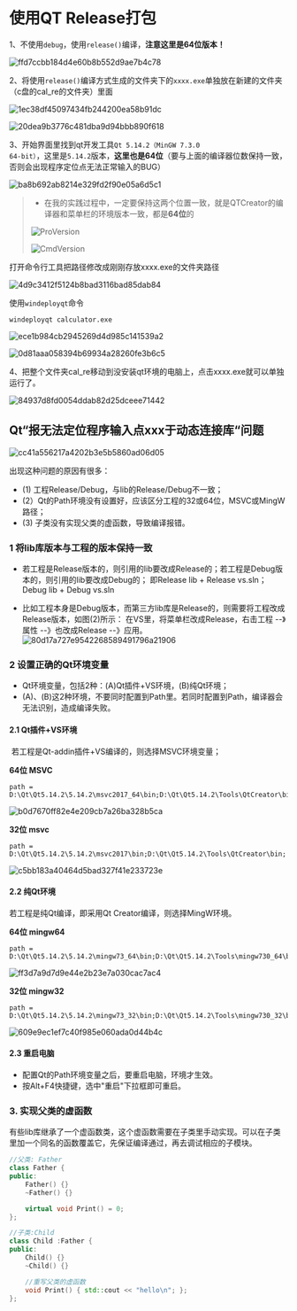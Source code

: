 # 使用QT  Release打包

1、不使用<code>debug</code>，使用<code>release()</code>编译，**注意这里是64位版本！**

![ffd7ccbb184d4e60b8b552d9ae7b4c78](./img/ffd7ccbb184d4e60b8b552d9ae7b4c78.png)



2、将使用<code>release()</code>编译方式生成的文件夹下的<code>xxxx.exe</code>单独放在新建的文件夹（c盘的cal_re的文件夹）里面

![1ec38df45097434fb244200ea58b91dc](./img/1ec38df45097434fb244200ea58b91dc.png)

![20dea9b3776c481dba9d94bbb890f618](./img/20dea9b3776c481dba9d94bbb890f618.png)



3、开始界面里找到qt开发工具<code>Qt 5.14.2（MinGW 7.3.0 64-bit）</code>，这里是<code>5.14.2</code>版本，**这里也是64位**（要与上面的编译器位数保持一致，否则会出现程序定位点无法正常输入的BUG）

![ba8b692ab8214e329fd2f90e05a6d5c1](./img/ba8b692ab8214e329fd2f90e05a6d5c1.png)



> + 在我的实践过程中，一定要保持这两个位置一致，就是QTCreator的编译器和菜单栏的环境版本一致，都是**64位**的
>
> ![ProVersion](./img/ProVersion.png)
>
> ![CmdVersion](./img/CmdVersion.png)





打开命令行工具把路径修改成刚刚存放xxxx.exe的文件夹路径

![4d9c3412f5124b8bad3116bad85dab84](./img/4d9c3412f5124b8bad3116bad85dab84.png)



使用<code>windeployqt</code>命令

~~~ shell
windeployqt calculator.exe
~~~

![ece1b984cb2945269d4d985c141539a2](./img/ece1b984cb2945269d4d985c141539a2.png)

![0d81aaa058394b69934a28260fe3b6c5](./img/0d81aaa058394b69934a28260fe3b6c5.png)



4、把整个文件夹cal_re移动到没安装qt环境的电脑上，点击xxxx.exe就可以单独运行了。

![84937d8fd0054ddab82d25dceee71442](./img/84937d8fd0054ddab82d25dceee71442.png)



## Qt“报无法定位程序输入点xxx于动态连接库“问题

![cc41a556217a4202b3e5b5860ad06d05](./img/cc41a556217a4202b3e5b5860ad06d05.png)

 出现这种问题的原因有很多：

- (1) 工程Release/Debug，与lib的Release/Debug不一致；
- (2）Qt的Path环境没有设置好，应该区分工程的32或64位，MSVC或MingW路径；
- (3) 子类没有实现父类的虚函数，导致编译报错。

### **1 将lib库版本与工程的版本保持一致**

+ 若工程是Release版本的，则引用的lib要改成Release的；若工程是Debug版本的，则引用的lib要改成Debug的；
  即Release lib + Release vs.sln；Debug lib + Debug vs.sln

+ 比如工程本身是Debug版本，而第三方lib库是Release的，则需要将工程改成Release版本，如图(2)所示：
  在VS里，将菜单栏改成Release，右击工程 --》属性 --》也改成Release --》应用。
  ![80d17a727e9542268589491796a21906](./img/80d17a727e9542268589491796a21906.png)

### **2 设置正确的Qt环境变量**

+ Qt环境变量，包括2种：(A)Qt插件+VS环境，(B)纯Qt环境；
+ (A)、(B)这2种环境，不要同时配置到Path里。若同时配置到Path，编译器会无法识别，造成编译失败。 



#### 2.1 Qt插件+VS环境

​	若工程是Qt-addin插件+VS编译的，则选择MSVC环境变量；



**64位 MSVC**

~~~ text
path = D:\Qt\Qt5.14.2\5.14.2\msvc2017_64\bin;D:\Qt\Qt5.14.2\Tools\QtCreator\bin;
~~~

![b0d7670ff82e4e209cb7a26ba328b5ca](./img/b0d7670ff82e4e209cb7a26ba328b5ca.png)




**32位 msvc**

~~~ shell
path = D:\Qt\Qt5.14.2\5.14.2\msvc2017\bin;D:\Qt\Qt5.14.2\Tools\QtCreator\bin;
~~~

![c5bb183a40464d5bad327f41e233723e](./img/c5bb183a40464d5bad327f41e233723e.png)



#### 2.2 纯Qt环境

 若工程是纯Qt编译，即采用Qt Creator编译，则选择MingW环境。



**64位 mingw64**

~~~ shell
path = D:\Qt\Qt5.14.2\5.14.2\mingw73_64\bin;D:\Qt\Qt5.14.2\Tools\mingw730_64\bin;
~~~

![ff3d7a9d7d9e44e2b23e7a030cac7ac4](./img/ff3d7a9d7d9e44e2b23e7a030cac7ac4.png)




**32位 mingw32**

~~~ shell
path = D:\Qt\Qt5.14.2\5.14.2\mingw73_32\bin;D:\Qt\Qt5.14.2\Tools\mingw730_32\bin;
~~~

![609e9ec1ef7c40f985e060ada0d44b4c](./img/609e9ec1ef7c40f985e060ada0d44b4c.png)




#### 2.3 重启电脑

+  配置Qt的Path环境变量之后，要重启电脑，环境才生效。
+ 按Alt+F4快捷键，选中"重启"下拉框即可重启。



### **3. 实现父类的虚函数**

​	有些lib库继承了一个虚函数类，这个虚函数需要在子类里手动实现。可以在子类里加一个同名的函数覆盖它，先保证编译通过，再去调试相应的子模块。

~~~ c++
//父类: Father
class Father {
public:
	Father() {}
	~Father() {}

	virtual void Print() = 0;
};
~~~

~~~ c++
//子类:Child
class Child :Father {
public:
	Child() {}
	~Child() {}

	//重写父类的虚函数
	void Print() { std::cout << "hello\n"; };
};
~~~

